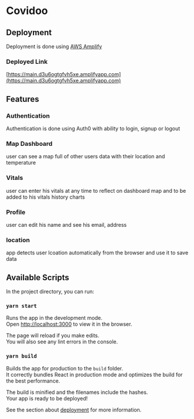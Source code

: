 # Covidoo

## Deployment
Deployment is done using [AWS Amplify](https://aws.amazon.com/amplify)

### Deployed Link
[https://main.d3u6ogtgfvh5xe.amplifyapp.com](https://main.d3u6ogtgfvh5xe.amplifyapp.com)

## Features

### Authentication
Authentication is done using Auth0 with ability to login, signup or logout
### Map Dashboard
user can see a map full of other users data with their location and temperature
### Vitals
user can enter his vitals at any time to reflect on dashboard map and to be added to his vitals history charts
### Profile
user can edit his name and see his email, address
### location
app detects user lcoation automatically from the browser and use it to save data

## Available Scripts

In the project directory, you can run:

### `yarn start`

Runs the app in the development mode.\
Open [http://localhost:3000](http://localhost:3000) to view it in the browser.

The page will reload if you make edits.\
You will also see any lint errors in the console.

### `yarn build`

Builds the app for production to the `build` folder.\
It correctly bundles React in production mode and optimizes the build for the best performance.

The build is minified and the filenames include the hashes.\
Your app is ready to be deployed!

See the section about [deployment](https://facebook.github.io/create-react-app/docs/deployment) for more information.